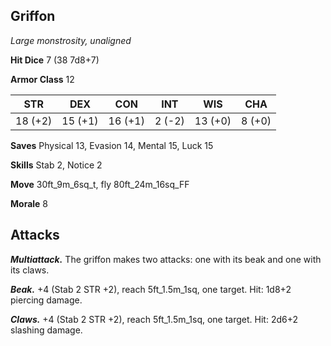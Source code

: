 ## Griffon

*Large monstrosity, unaligned*

**Hit Dice** 7 (38 7d8+7)

**Armor Class** 12

| STR     | DEX     | CON     | INT     | WIS     | CHA     |
|---------|---------|---------|---------|---------|---------|
| 18 (+2) | 15 (+1) | 16 (+1) |  2 (-2) | 13 (+0) |  8 (+0) |

**Saves** Physical 13, Evasion 14, Mental 15, Luck 15

**Skills** Stab 2, Notice 2

**Move** 30ft\_9m\_6sq\_t, fly 80ft\_24m\_16sq\_FF

**Morale** 8

## Attacks

***Multiattack.*** The griffon makes two attacks: one with its beak and one with its claws.

***Beak.*** +4 (Stab 2 STR +2), reach 5ft\_1.5m\_1sq, one target. Hit: 1d8+2 piercing damage.

***Claws.*** +4 (Stab 2 STR +2), reach 5ft\_1.5m\_1sq, one target. Hit: 2d6+2 slashing damage.

